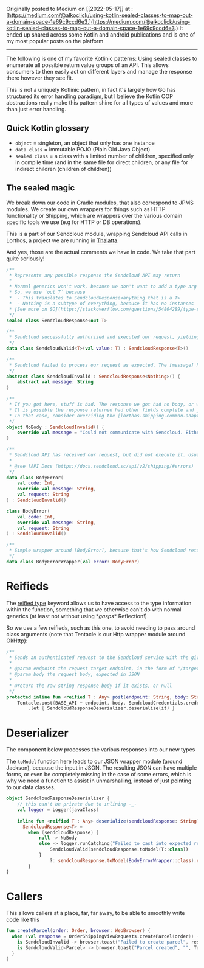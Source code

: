 Originally posted to Medium on [[2022-05-17]] at : [https://medium.com/@alkoclick/using-kotlin-sealed-classes-to-map-out-a-domain-space-1e69c9ccd6e3.](https://medium.com/@alkoclick/using-kotlin-sealed-classes-to-map-out-a-domain-space-1e69c9ccd6e3.) It ended up shared across some Kotlin and android publications and is one of my most popular posts on the platform

---

The following is one of my favorite Kotlinic patterns: Using sealed classes to enumerate all possible return value groups of an API. This allows consumers to then easily act on different layers and manage the response there however they see fit.

This is not a uniquely Kotlinic pattern, in fact it's largely how Go has structured its error handling paradigm, but I believe the Kotlin OOP abstractions really make this pattern shine for all types of values and more than just error handling.

## Quick Kotlin glossary

-   `object` = singleton, an object that only has one instance
-   `data class` = immutable POJO (Plain Old Java Object)
-   `sealed class` = a class with a limited number of children, specified only in compile time (and in the same file for direct children, or any file for indirect children (children of children))

## The sealed magic

We break down our code in Gradle modules, that also correspond to JPMS modules. We create our own wrappers for things such as HTTP functionality or Shipping, which are wrappers over the various domain specific tools we use (e.g for HTTP or DB operations).

This is a part of our Sendcloud module, wrapping Sendcloud API calls in Lorthos, a project we are running in [Thalatta](https://thalatta.io/).

And yes, those are the actual comments we have in code. We take that part quite seriously!

```kotlin
/**  
 * Represents any possible response the Sendcloud API may return  
 *  
 * Normal generics won't work, because we don't want to add a type arg to all children (e.g the Singleton [NoBody])  
 * So, we use `out T` because  
 *  - This translates to SendcloudResponse<anything that is a T>  
 *  - Nothing is a subtype of everything, because it has no instances     
 * [See more on SO](https://stackoverflow.com/questions/54804289/type-safe-usage-of-generic-sealed-classes)  
 */  
sealed class SendcloudResponse<out T>

/**  
 * Sendcloud successfully authorized and executed our request, yielding the response [value]  
 */  
data class SendcloudValid<T>(val value: T) : SendcloudResponse<T>()

/**  
 * Sendcloud failed to process our request as expected. The [message] has more, human-readable, info  
 */  
abstract class SendcloudInvalid : SendcloudResponse<Nothing>() { 
	abstract val message: String  
}

/**  
 * If you got here, stuff is bad. The response we got had no body, or we didn't get a response at all.  
 * It is possible the response returned had other fields complete and just not the body.  
 * In that case, consider overriding the [lorthos.shipping.common.adapter.SendcloudResponseDeserializer.deserialize] logic  
 */  
object NoBody : SendcloudInvalid() { 
	override val message = "Could not communicate with Sendcloud. Either Lorthos did not properly create a request, or Sendcloud API is unavailable"  
}

/**  
 * Sendcloud API has received our request, but did not execute it. Usually 400 or 401  
 *  
 * @see [API Docs (https://docs.sendcloud.sc/api/v2/shipping/#errors)  
 */  
data class BodyError(  
    val code: Int,  
    override val message: String,  
    val request: String  
) : SendcloudInvalid()

class BodyError(  
    val code: Int,  
    override val message: String,  
    val request: String  
) : SendcloudInvalid()

/**  
 * Simple wrapper around [BodyError], because that's how Sendcloud returns it initially  
 */  
data class BodyErrorWrapper(val error: BodyError)
```

# Reifieds

The [reified type](https://kotlinlang.org/docs/inline-functions.html#reified-type-parameters) keyword allows us to have access to the type information within the function, something that we otherwise can't do with normal generics (at least not without using \**gasps*\* Reflection!)

So we use a few reifieds, such as this one, to avoid needing to pass around class arguments (note that Tentacle is our Http wrapper module around OkHttp):

```kotlin
/**  
 * Sends an authenticated request to the Sendcloud service with the given body  
 *  
 * @param endpoint the request target endpoint, in the form of "/target"  
 * @param body the request body, expected in JSON  
 *  
 * @return the raw string response body if it exists, or null  
 */  
protected inline fun <reified T : Any> post(endpoint: String, body: String): SendcloudResponse<T> =  
    Tentacle.post(BASE_API + endpoint, body, SendcloudCredentials.credentials, Headers.contentJson)  
        .let { SendcloudResponseDeserializer.deserialize(it) }
```

# Deserializer

The component below processes the various responses into our new types

The `toModel` function here leads to our JSON wrapper module (around Jackson), because the input in JSON. The resulting JSON can have multiple forms, or even be completely missing in the case of some errors, which is why we need a function to assist in unmarshalling, instead of just pointing to our data classes. 

```kotlin
object SendcloudResponseDeserializer {  
    // this can't be private due to inlining -_-  
    val logger = Logger(javaClass)
    
	inline fun <reified T : Any> deserialize(sendcloudResponse: String?): 
	  SendcloudResponse<T> =  
        when (sendcloudResponse) {  
            null -> NoBody  
            else -> logger.runCatching("Failed to cast into expected response type, falling back to Sendcloud error") {  
                SendcloudValid(sendcloudResponse.toModel(T::class))  
            }  
                ?: sendcloudResponse.toModel(BodyErrorWrapper::class).error  
        }  
}
```


# Callers

This allows callers at a place, far, far away, to be able to smoothly write code like this

```kotlin
fun createParcel(order: Order, browser: WebBrowser) { 
  when (val response = OrderShippingViewRequests.createParcel(order)) {  
    is SendcloudInvalid -> browser.toast("Failed to create parcel", response.message, ToastClass.ERROR, autohide = false)  
    is SendcloudValid<Parcel> -> browser.toast("Parcel created", "", ToastClass.SUCCESS)  
  }  
}
```
